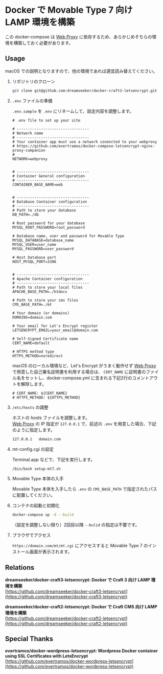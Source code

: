# Docker で Movable Type 7 向け LAMP 環境を構築

この docker-compose は [Web Proxy](https://github.com/evertramos/docker-compose-letsencrypt-nginx-proxy-companion) に依存するため、あらかじめそちらの環境を構築しておく必要があります。

## Usage

macOS での説明となりますので、他の環境であれば適宜読み替えてください。

1. リポジトリのクローン

    ```bash
    git clone git@github.com:dreamseeker/docker-craft3-letsencrypt.git
    ```

2. `.env` ファイルの準備

    `.env.sample` を `.env` にリネームして、設定内容を調整します。

    ```env
    # .env file to set up your site
    
    # ---------------------------------
    # Network name
    # ---------------------------------
    # Your container app must use a network conencted to your webproxy
    # https://github.com/evertramos/docker-compose-letsencrypt-nginx-proxy-companion
    #
    NETWORK=webproxy
    
    
    # ---------------------------------
    # Container General configuration
    # ---------------------------------
    CONTAINER_BASE_NAME=web
    
    
    # ---------------------------------
    # Database Container configuration
    # ---------------------------------
    # Path to store your database
    DB_PATH=./db
    
    # Root password for your database
    MYSQL_ROOT_PASSWORD=root_password
    
    # Database name, user and password for Movable Type
    MYSQL_DATABASE=database_name
    MYSQL_USER=user_name
    MYSQL_PASSWORD=user_password
    
    # Host Database port
    HOST_MYSQL_PORT=3306
    
    
    # ---------------------------------
    # Apache Container configuration
    # ---------------------------------
    # Path to store your local files
    APACHE_BASE_PATH=./htdocs

    # Path to store your cms files
    CMS_BASE_PATH=./mt
    
    # Your domain (or domains)
    DOMAINS=domain.com
    
    # Your email for Let's Encrypt register
    LETSENCRYPT_EMAIL=your_email@domain.com
    
    # Self-Signed Certificate name
    CERT_NAME=default
    
    # HTTPS method type
    HTTPS_METHOD=noredirect
    ```
    
    macOS のローカル環境など、Let's Encrypt がうまく動作せず [Web Proxy](https://github.com/evertramos/docker-compose-letsencrypt-nginx-proxy-companion) で用意した自己署名証明書を利用する場合は、 `CERT_NAME` に証明書のファイル名をセットし、docker-compose.yml に含まれる下記2行のコメントアウトを解除します。
    
    ```
    # CERT_NAME: ${CERT_NAME}
    # HTTPS_METHOD: ${HTTPS_METHOD}
    ```

3. `/etc/hosts` の調整

    ホストの hosts ファイルを調整します。  
    [Web Proxy](https://github.com/evertramos/docker-compose-letsencrypt-nginx-proxy-companion) の IP 指定が `127.0.0.1` で、前述の `.env` を用意した場合、下記のように指定します。

    ```bash
    127.0.0.1   domain.com
    ```

4. mt-config.cgi の設定

    Terminal.app などで、下記を実行します。

    ```bash
    /bin/bash setup-mt7.sh
    ```

5. Movable Type 本体の入手

    Movable Type 本体を入手したら `.env` の `CMS_BASE_PATH` で指定されたパスに配置してください。

6. コンテナの起動と初期化

    ```bash
    docker-compose up -d --build
    ```
    
    （設定を調整しない限り）2回目以降 `--bulid` の指定は不要です。
    
7. ブラウザでアクセス

    `https://domain.com/mt/mt.cgi` にアクセスすると Movable Type 7 のインストール画面が表示されます。
    
## Relations

**dreamseeker/docker-craft3-letsencrypt: Docker で Craft 3 向け LAMP 環境を構築**  
[https://github.com/dreamseeker/docker-craft3-letsencrypt](https://github.com/dreamseeker/docker-craft3-letsencrypt)

**dreamseeker/docker-craft2-letsencrypt: Docker で Craft CMS 向け LAMP 環境を構築**  
[https://github.com/dreamseeker/docker-craft2-letsencrypt](https://github.com/dreamseeker/docker-craft2-letsencrypt)

## Special Thanks

**evertramos/docker-wordpress-letsencrypt: Wordpress Docker container using SSL Certificates with LetsEncrypt**  
[https://github.com/evertramos/docker-wordpress-letsencrypt](https://github.com/evertramos/docker-wordpress-letsencrypt)